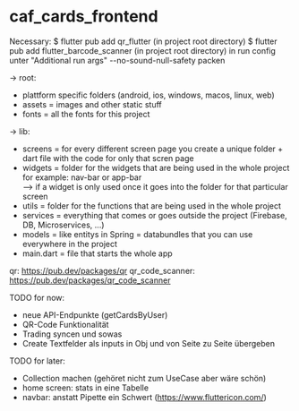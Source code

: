 # caf_cards_frontend

Necessary:
$ flutter pub add qr_flutter (in project root directory)
$ flutter pub add flutter_barcode_scanner (in project root directory)
in run config unter "Additional run args" --no-sound-null-safety packen

-> root:
- plattform specific folders (android, ios, windows, macos, linux, web)
- assets = images and other static stuff
- fonts = all the fonts for this project

-> lib:
- screens = for every different screen page you create a unique folder + dart file with the code for only that scren page
- widgets = folder for the widgets that are being used in the whole project for example: nav-bar or app-bar  
--> if a widget is only used once it goes into the folder for that particular screen 
- utils = folder for the functions that are being used in the whole project
- services = everything that comes or goes outside the project (Firebase, DB, Microservices, ...)
- models = like entitys in Spring = databundles that you can use everywhere in the project
- main.dart = file that starts the whole app

qr: https://pub.dev/packages/qr
qr_code_scanner: https://pub.dev/packages/qr_code_scanner


TODO for now:
- neue API-Endpunkte (getCardsByUser)
- QR-Code Funktionalität
- Trading syncen und sowas
- Create Textfelder als inputs in Obj und von Seite zu Seite übergeben

TODO for later:
- Collection machen (gehöret nicht zum UseCase aber wäre schön)
- home screen: stats in eine Tabelle
- navbar: anstatt Pipette ein Schwert (https://www.fluttericon.com/)